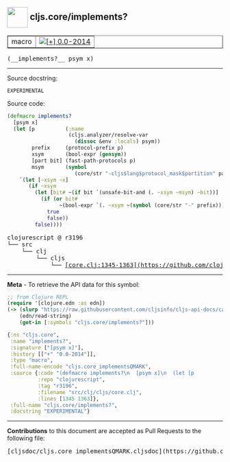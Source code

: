 ## <img width="48px" valign="middle" src="http://i.imgur.com/Hi20huC.png"> cljs.core/implements?

 <table border="1">
<tr>

<td>macro</td>
<td><a href="https://github.com/cljsinfo/cljs-api-docs/tree/0.0-2014"><img valign="middle" alt="[+] 0.0-2014" src="https://img.shields.io/badge/+-0.0--2014-lightgrey.svg"></a> </td>
</tr>
</table>

 <samp>
(__implements?__ psym x)<br>
</samp>

---




Source docstring:

```
EXPERIMENTAL
```

Source code:

```clj
(defmacro implements?
  [psym x]
  (let [p          (:name
                    (cljs.analyzer/resolve-var
                      (dissoc &env :locals) psym))
        prefix     (protocol-prefix p)
        xsym       (bool-expr (gensym))
        [part bit] (fast-path-protocols p)
        msym       (symbol
                      (core/str "-cljs$lang$protocol_mask$partition" part "$"))]
    `(let [~xsym ~x]
       (if ~xsym
         (let [bit# ~(if bit `(unsafe-bit-and (. ~xsym ~msym) ~bit))]
           (if (or bit#
                 ~(bool-expr `(. ~xsym ~(symbol (core/str "-" prefix)))))
             true
             false))
         false))))
```

 <pre>
clojurescript @ r3196
└── src
    └── clj
        └── cljs
            └── <ins>[core.clj:1345-1363](https://github.com/clojure/clojurescript/blob/r3196/src/clj/cljs/core.clj#L1345-L1363)</ins>
</pre>


---

__Meta__ - To retrieve the API data for this symbol:

```clj
;; from Clojure REPL
(require '[clojure.edn :as edn])
(-> (slurp "https://raw.githubusercontent.com/cljsinfo/cljs-api-docs/catalog/cljs-api.edn")
    (edn/read-string)
    (get-in [:symbols "cljs.core/implements?"]))
```

```clj
{:ns "cljs.core",
 :name "implements?",
 :signature ["[psym x]"],
 :history [["+" "0.0-2014"]],
 :type "macro",
 :full-name-encode "cljs.core_implementsQMARK",
 :source {:code "(defmacro implements?\n  [psym x]\n  (let [p          (:name\n                    (cljs.analyzer/resolve-var\n                      (dissoc &env :locals) psym))\n        prefix     (protocol-prefix p)\n        xsym       (bool-expr (gensym))\n        [part bit] (fast-path-protocols p)\n        msym       (symbol\n                      (core/str \"-cljs$lang$protocol_mask$partition\" part \"$\"))]\n    `(let [~xsym ~x]\n       (if ~xsym\n         (let [bit# ~(if bit `(unsafe-bit-and (. ~xsym ~msym) ~bit))]\n           (if (or bit#\n                 ~(bool-expr `(. ~xsym ~(symbol (core/str \"-\" prefix)))))\n             true\n             false))\n         false))))",
          :repo "clojurescript",
          :tag "r3196",
          :filename "src/clj/cljs/core.clj",
          :lines [1345 1363]},
 :full-name "cljs.core/implements?",
 :docstring "EXPERIMENTAL"}

```

---

__Contributions__ to this document are accepted as Pull Requests to the following file:

 <pre>
[cljsdoc/cljs.core_implementsQMARK.cljsdoc](https://github.com/cljsinfo/cljs-api-docs/blob/master/cljsdoc/cljs.core_implementsQMARK.cljsdoc)
</pre>

